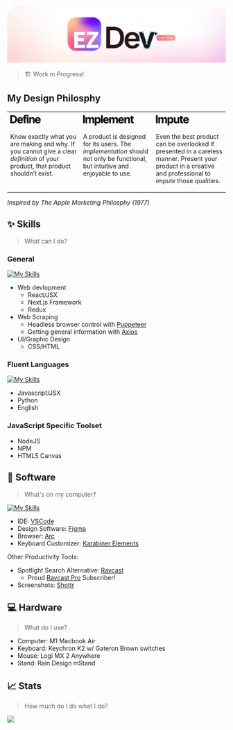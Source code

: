 <img alt="EvanZhouDev Banner" src="./ezDev2024light.png">

> 🏗️ Work in Progress!

## My Design Philosphy

<table>
  <tr>
    <td valign="top" align="left" width="33%">
      <img alt="EvanZhouDev Banner" src="./define.png" height="30" width="auto">
      <p>Know exactly what you are making and why. If you cannot give a clear <i>definition</i> of your product, that product shouldn’t exist.</p>
    </td>
    <td valign="top" align="left" width="33%">
      <img alt="EvanZhouDev Banner" src="./implement.png"  height="30" width="auto">
      <p>A product is designed for its users. The <i>implementation</i> should not only be functional, but intuitive and enjoyable to use.</p>
    </td>
    <td valign="top" align="left" width="33%">
      <img alt="EvanZhouDev Banner" src="./impute.png"  height="30" width="auto">
      <p>Even the best product can be overlooked if presented in a careless manner. Present your product in a creative and professional to <i>impute</i> those qualities.</p>
    </td>
  </tr>
</table>

_Inspired by The Apple Marketing Philosphy (1977)_

## ✨ Skills

> What can I do?

### General

[![My Skills](https://skillicons.dev/icons?i=react,next,redux,css,html)](https://skillicons.dev)

- Web devlopment
  - React/JSX
  - Next.js Framework
  - Redux
- Web Scraping
  - Headless browser control with [Puppeteer](https://pptr.dev/)
  - Getting general information with [Axios](https://axios-http.com/)
- UI/Graphic Design
  - CSS/HTML

### Fluent Languages

[![My Skills](https://skillicons.dev/icons?i=js,react,python)](https://skillicons.dev)

- Javascript/JSX
- Python
- English

### JavaScript Specific Toolset

- NodeJS
- NPM
- HTML5 Canvas

## 👾 Software

> What's on my computer?

[![My Skills](https://skillicons.dev/icons?i=figma,vscode)](https://skillicons.dev)

- IDE: [VSCode](https://code.visualstudio.com/)
- Design Software: [Figma](https://figma.com)
- Browser: [Arc](https://arc.net/)
- Keyboard Customizer: [Karabiner Elements](https://karabiner-elements.pqrs.org/)

Other Productivity Tools:

- Spotlight Search Alternative: [Raycast](https://www.raycast.com/)
  - Proud [Raycast Pro](https://www.raycast.com/pro) Subscriber!
- Screenshots: [Shottr](https://shottr.cc/)

## 💻 Hardware

> What do I use?

- Computer: M1 Macbook Air
- Keyboard: Keychron K2 w/ Gateron Brown switches
- Mouse: Logi MX 2 Anywhere
- Stand: Rain Design mStand

## 📈 Stats

> How much do I do what I do?

![](http://github-profile-summary-cards.vercel.app/api/cards/profile-details?username=EvanZhouDev&theme=github)
